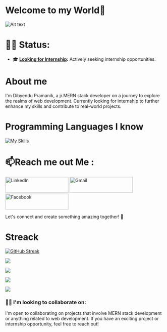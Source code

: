 # Welcome to my World👋
<!-- banner -->
![Alt text](https://i.ibb.co/1Qqcrtw/Navy-And-White-Geometric-Technology-Linked-In-Banner.jpg)

# 👩‍💻 Status:

<!-- - 🚀 **[Working](#working):** Currently engaged in exciting projects!
- 🌟 **[Busy](#busy):** Juggling multiple tasks, may have limited availability. -->
- 🎓 **[Looking for Internship](#looking-for-internship):** Actively seeking internship opportunities.
<!-- - 📚 **[Learning](#learning):** Expanding skills and diving into new technologies.
- 📝 **[Markdown Enthusiast](#markdown-enthusiast):** Crafting beautiful documents with Markdown. -->



# About me

I'm Dibyendu Pramanik, a jr.MERN stack developer on a journey to explore the realms of web development. Currently looking for internship to further enhance my skills and contribute to real-world projects.

# Programming Languages I know
[![My Skills](https://skillicons.dev/icons?i=js,html,css,bootstrap,materialui,firebase,tailwind,react,nodejs,mongodb,c,bootstrap)](https://skillicons.dev)




# 📫Reach me out Me :
[<img src="https://i.ibb.co/xLftJZP/Black-Elegant-Modern-Name-Initials-Monogram-Logo-1.png" alt="LinkedIn" width="200" height="50">](https://www.linkedin.com/in/dibyendupramanik/) 
[<img src="https://i.ibb.co/2kn8BCn/Black-Elegant-Modern-Name-Initials-Monogram-Logo-2.png" alt="Gmail" width="200" height="50">](mailto:pramanik466@gmail.com)
[<img src="https://i.ibb.co/7SNyMBR/Black-Elegant-Modern-Name-Initials-Monogram-Logo-3.png" alt="Facebook" width="200" height="50">](https://www.facebook.com/dibyendu.pramanik0)

Let's connect and create something amazing together! 🚀




# Streack
[![GitHub Streak](https://github-readme-streak-stats.herokuapp.com?user=dibyenduweb&theme=dark&date_format=M%20j%5B%2C%20Y%5D)](https://git.io/streak-stats)


<!-- Top language reo -->
![](http://github-profile-summary-cards.vercel.app/api/cards/repos-per-language?username=dibyenduweb&theme=dark)


![](http://github-profile-summary-cards.vercel.app/api/cards/profile-details?username=dibyenduweb&theme=apprentice)


<!-- Last summury -->
![](http://github-profile-summary-cards.vercel.app/api/cards/stats?username={dibyenduweb}&theme={theme_name})

<!-- stats -->
![](http://github-profile-summary-cards.vercel.app/api/cards/stats?username=dibyenduweb&theme=apprentice)



<!-- ![GitHub stats](https://github-readme-stats.vercel.app/api?username=dibyenduweb&show_icons=true&theme=radical) -->



### 👯‍♂️ I'm looking to collaborate on:

I'm open to collaborating on projects that involve MERN stack development or anything related to web development. If you have an exciting project or internship opportunity, feel free to reach out!
<!-- 
- 🔭 I’m currently working on ...
- 🌱 I’m currently learning ...
- 👯 I’m looking to collaborate on ...
- 🤔 I’m looking for help with ...
- 💬 Ask me about ...
- 📫 How to reach me: ...
- 😄 Pronouns: ...
- ⚡ Fun fact: ... -->

